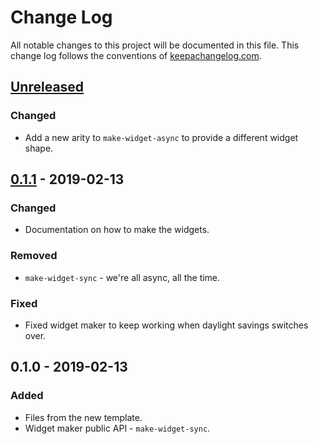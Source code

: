 # Change Log
All notable changes to this project will be documented in this file. This change log follows the conventions of [keepachangelog.com](http://keepachangelog.com/).

## [Unreleased]
### Changed
- Add a new arity to `make-widget-async` to provide a different widget shape.

## [0.1.1] - 2019-02-13
### Changed
- Documentation on how to make the widgets.

### Removed
- `make-widget-sync` - we're all async, all the time.

### Fixed
- Fixed widget maker to keep working when daylight savings switches over.

## 0.1.0 - 2019-02-13
### Added
- Files from the new template.
- Widget maker public API - `make-widget-sync`.

[Unreleased]: https://github.com/your-name/achord/compare/0.1.1...HEAD
[0.1.1]: https://github.com/your-name/achord/compare/0.1.0...0.1.1
